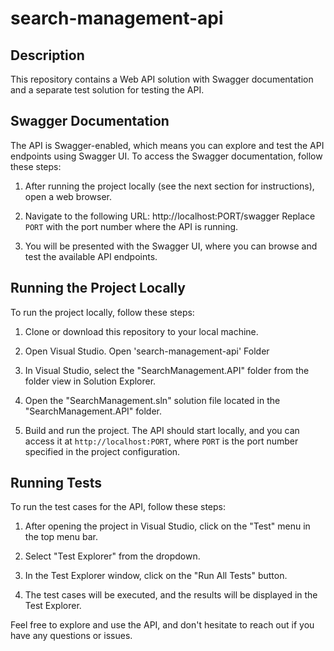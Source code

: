 # search-management-api

## Description

This repository contains a Web API solution with Swagger documentation and a separate test solution for testing the API.

## Swagger Documentation

The API is Swagger-enabled, which means you can explore and test the API endpoints using Swagger UI. To access the Swagger documentation, follow these steps:

1. After running the project locally (see the next section for instructions), open a web browser.

2. Navigate to the following URL: http://localhost:PORT/swagger
Replace `PORT` with the port number where the API is running.

3. You will be presented with the Swagger UI, where you can browse and test the available API endpoints.

## Running the Project Locally

To run the project locally, follow these steps:

1. Clone or download this repository to your local machine.

2. Open Visual Studio. Open 'search-management-api' Folder

3. In Visual Studio, select the "SearchManagement.API" folder from the folder view in Solution Explorer.

4. Open the "SearchManagement.sln" solution file located in the "SearchManagement.API" folder.

5. Build and run the project. The API should start locally, and you can access it at `http://localhost:PORT`, where `PORT` is the port number specified in the project configuration.

## Running Tests

To run the test cases for the API, follow these steps:

1. After opening the project in Visual Studio, click on the "Test" menu in the top menu bar.

2. Select "Test Explorer" from the dropdown.

3. In the Test Explorer window, click on the "Run All Tests" button.

4. The test cases will be executed, and the results will be displayed in the Test Explorer.

Feel free to explore and use the API, and don't hesitate to reach out if you have any questions or issues.

